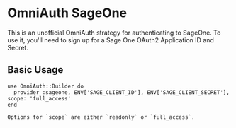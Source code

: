 # OmniAuth SageOne

This is an unofficial OmniAuth strategy for authenticating to SageOne. To use it, you'll need to sign up for a Sage One OAuth2 Application ID and Secret.

## Basic Usage

    use OmniAuth::Builder do
      provider :sageone, ENV['SAGE_CLIENT_ID'], ENV['SAGE_CLIENT_SECRET'], scope: 'full_access'
    end

    Options for `scope` are either `readonly` or `full_access`.

